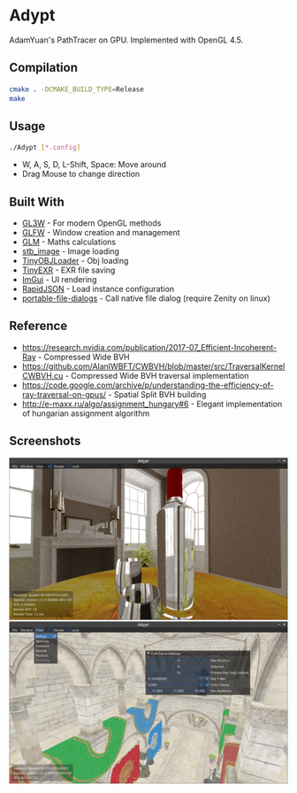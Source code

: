 # Adypt
AdamYuan's PathTracer on GPU. Implemented with OpenGL 4.5.

## Compilation
```bash
cmake . -DCMAKE_BUILD_TYPE=Release
make
```

## Usage
```bash
./Adypt [*.config]
```
* W, A, S, D, L-Shift, Space: Move around
* Drag Mouse to change direction

## Built With
* [GL3W](https://github.com/skaslev/gl3w) - For modern OpenGL methods
* [GLFW](http://www.glfw.org/) - Window creation and management
* [GLM](https://glm.g-truc.net/) - Maths calculations
* [stb_image](https://github.com/nothings/stb/blob/master/stb_image.h) - Image loading
* [TinyOBJLoader](https://github.com/syoyo/tinyobjloader) - Obj loading
* [TinyEXR](https://github.com/syoyo/tinyexr) - EXR file saving
* [ImGui](https://github.com/ocornut/imgui) - UI rendering
* [RapidJSON](https://github.com/Tencent/rapidjson) - Load instance configuration
* [portable-file-dialogs](https://github.com/samhocevar/portable-file-dialogs) - Call native file dialog (require Zenity on linux)


## Reference
* https://research.nvidia.com/publication/2017-07_Efficient-Incoherent-Ray - Compressed Wide BVH
* https://github.com/AlanIWBFT/CWBVH/blob/master/src/TraversalKernelCWBVH.cu - Compressed Wide BVH traversal implementation
* https://code.google.com/archive/p/understanding-the-efficiency-of-ray-traversal-on-gpus/ - Spatial Split BVH building
* http://e-maxx.ru/algo/assignment_hungary#6 - Elegant implementation of hungarian assignment algorithm

## Screenshots
![](https://raw.githubusercontent.com/AdamYuan/Adypt/master/screenshots/1.png)
![](https://raw.githubusercontent.com/AdamYuan/Adypt/master/screenshots/2.png)

